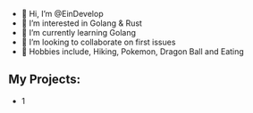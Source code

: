 - 👋 Hi, I’m @EinDevelop
- 👀 I’m interested in Golang & Rust
- 🌱 I’m currently learning Golang
- 💞️ I’m looking to collaborate on first issues
- 🙉 Hobbies include, Hiking, Pokemon, Dragon Ball and Eating
<!---
EinDevelop/EinDevelop is a ✨ special ✨ repository because its `README.md` (this file) appears on your GitHub profile.
You can click the Preview link to take a look at your changes.
--->

## My Projects:
- 1
